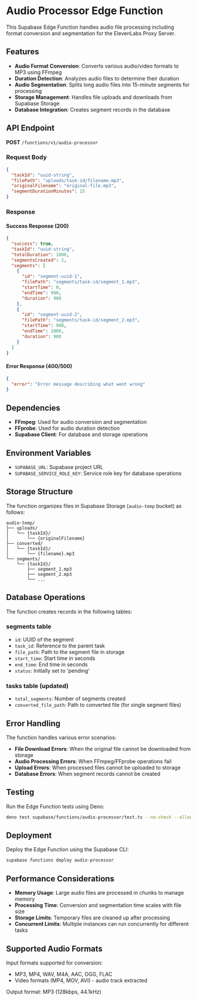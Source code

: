 # Audio Processor Edge Function

This Supabase Edge Function handles audio file processing including format conversion and segmentation for the ElevenLabs Proxy Server.

## Features

- **Audio Format Conversion**: Converts various audio/video formats to MP3 using FFmpeg
- **Duration Detection**: Analyzes audio files to determine their duration
- **Audio Segmentation**: Splits long audio files into 15-minute segments for processing
- **Storage Management**: Handles file uploads and downloads from Supabase Storage
- **Database Integration**: Creates segment records in the database

## API Endpoint

**POST** `/functions/v1/audio-processor`

### Request Body

```json
{
  "taskId": "uuid-string",
  "filePath": "uploads/task-id/filename.mp3",
  "originalFilename": "original-file.mp3",
  "segmentDurationMinutes": 15
}
```

### Response

#### Success Response (200)

```json
{
  "success": true,
  "taskId": "uuid-string",
  "totalDuration": 1800,
  "segmentsCreated": 2,
  "segments": [
    {
      "id": "segment-uuid-1",
      "filePath": "segments/task-id/segment_1.mp3",
      "startTime": 0,
      "endTime": 900,
      "duration": 900
    },
    {
      "id": "segment-uuid-2", 
      "filePath": "segments/task-id/segment_2.mp3",
      "startTime": 900,
      "endTime": 1800,
      "duration": 900
    }
  ]
}
```

#### Error Response (400/500)

```json
{
  "error": "Error message describing what went wrong"
}
```

## Dependencies

- **FFmpeg**: Used for audio conversion and segmentation
- **FFprobe**: Used for audio duration detection
- **Supabase Client**: For database and storage operations

## Environment Variables

- `SUPABASE_URL`: Supabase project URL
- `SUPABASE_SERVICE_ROLE_KEY`: Service role key for database operations

## Storage Structure

The function organizes files in Supabase Storage (`audio-temp` bucket) as follows:

```
audio-temp/
├── uploads/
│   └── {taskId}/
│       └── {originalFilename}
├── converted/
│   └── {taskId}/
│       └── {filename}.mp3
└── segments/
    └── {taskId}/
        ├── segment_1.mp3
        ├── segment_2.mp3
        └── ...
```

## Database Operations

The function creates records in the following tables:

### segments table
- `id`: UUID of the segment
- `task_id`: Reference to the parent task
- `file_path`: Path to the segment file in storage
- `start_time`: Start time in seconds
- `end_time`: End time in seconds
- `status`: Initially set to 'pending'

### tasks table (updated)
- `total_segments`: Number of segments created
- `converted_file_path`: Path to converted file (for single segment files)

## Error Handling

The function handles various error scenarios:

- **File Download Errors**: When the original file cannot be downloaded from storage
- **Audio Processing Errors**: When FFmpeg/FFprobe operations fail
- **Upload Errors**: When processed files cannot be uploaded to storage
- **Database Errors**: When segment records cannot be created

## Testing

Run the Edge Function tests using Deno:

```bash
deno test supabase/functions/audio-processor/test.ts --no-check --allow-env
```

## Deployment

Deploy the Edge Function using the Supabase CLI:

```bash
supabase functions deploy audio-processor
```

## Performance Considerations

- **Memory Usage**: Large audio files are processed in chunks to manage memory
- **Processing Time**: Conversion and segmentation time scales with file size
- **Storage Limits**: Temporary files are cleaned up after processing
- **Concurrent Limits**: Multiple instances can run concurrently for different tasks

## Supported Audio Formats

Input formats supported for conversion:
- MP3, MP4, WAV, M4A, AAC, OGG, FLAC
- Video formats (MP4, MOV, AVI) - audio track extracted

Output format: MP3 (128kbps, 44.1kHz)